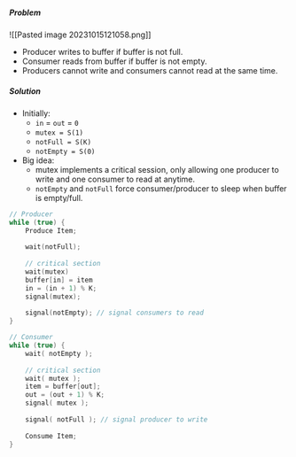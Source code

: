 
##### Problem

![[Pasted image 20231015121058.png]]

- Producer writes to buffer if buffer is not full.
- Consumer reads from buffer if buffer is not empty.
- Producers cannot write and consumers cannot read at the same time.
##### Solution
- Initially: 
	- `in` = `out` = `0`
	- `mutex = S(1)`
	- `notFull = S(K)`
	- `notEmpty = S(0)`
- Big idea:
	- mutex implements a critical session, only allowing one producer to write and one consumer to read at anytime.
	- `notEmpty` and `notFull` force consumer/producer to sleep when buffer is empty/full.

```C
// Producer
while (true) {
	Produce Item;
	
	wait(notFull);
	
	// critical section
	wait(mutex)
	buffer[in] = item
	in = (in + 1) % K;
	signal(mutex);
	
	signal(notEmpty); // signal consumers to read
}
```

```C
// Consumer
while (true) { 
	wait( notEmpty ); 
	
	// critical section
	wait( mutex ); 
	item = buffer[out]; 
	out = (out + 1) % K; 
	signal( mutex ); 
	
	signal( notFull ); // signal producer to write
	
	Consume Item; 
}
```